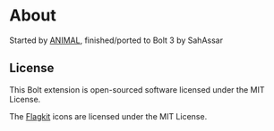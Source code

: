 About
=====

Started by [ANIMAL](http://animal.at), finished/ported to Bolt 3 by SahAssar

License
-------

This Bolt extension is open-sourced software licensed under the MIT License.

The [Flagkit][flagkit] icons are licensed under the MIT License.

[flagkit]: https://github.com/madebybowtie/FlagKit
